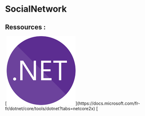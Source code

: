 # SocialNetwork

## Ressources :
<div style="text-align-center" marckdown="1">
[<img src="img/dotnet.png">](https://docs.microsoft.com/fr-fr/dotnet/core/tools/dotnet?tabs=netcore2x)
[<img src="img/postman.png>](https://www.getpostman.com/)
</div>